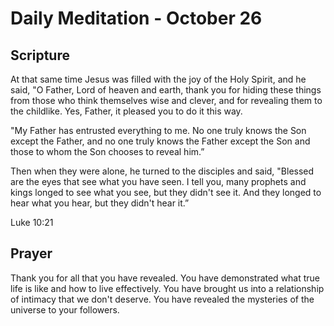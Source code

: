 # Daily Meditation - October 26

## Scripture

At that same time Jesus was filled with the joy of the Holy Spirit, and he said, "O  Father, Lord
of heaven and earth, thank you for hiding these things  from those who think themselves wise and
clever, and for revealing them  to the childlike. Yes, Father, it pleased you to do it this way.

"My  Father has entrusted everything to me. No one truly knows the Son  except the Father, and
no one truly knows the Father except the Son and  those to whom the Son chooses to reveal him.” 

Then when they were alone, he turned to the disciples and said, "Blessed are the eyes that see what
you have seen.  I  tell you, many prophets and kings longed to see what you see, but they  didn't
see it. And they longed to hear what you hear, but they didn't  hear it.” 

Luke 10:21


## Prayer

Thank you for all that you have revealed.  You have demonstrated what true life is like and how to 
live effectively.  You have brought us into a relationship of intimacy that we don't deserve.
You have revealed the mysteries of the universe to your followers.

